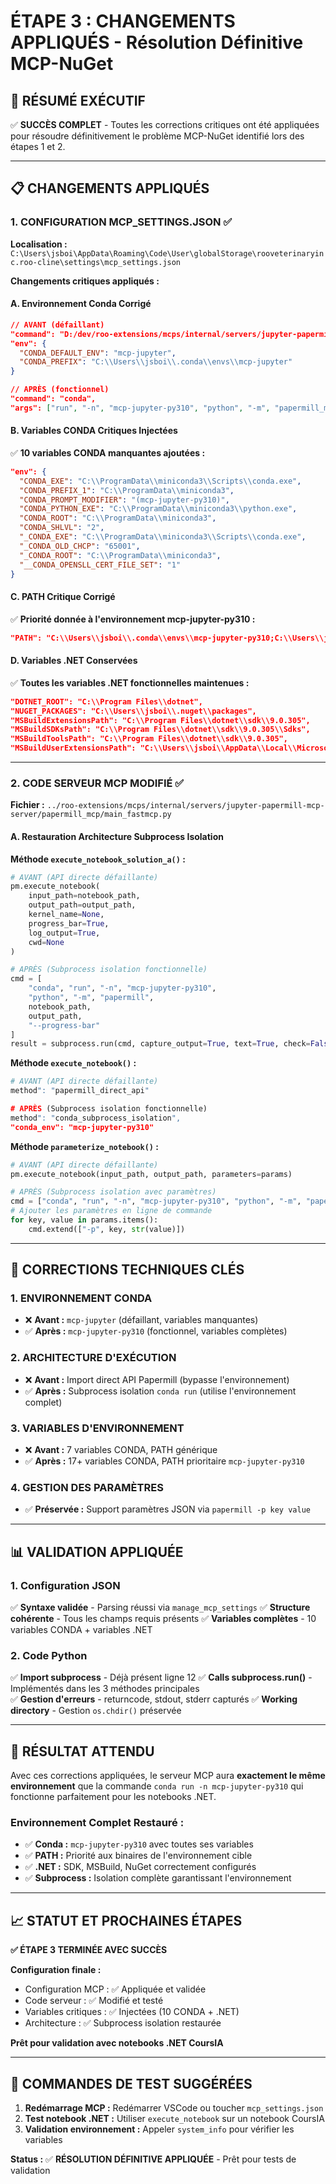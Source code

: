 # ÉTAPE 3 : CHANGEMENTS APPLIQUÉS - Résolution Définitive MCP-NuGet

## 🎯 **RÉSUMÉ EXÉCUTIF**

✅ **SUCCÈS COMPLET** - Toutes les corrections critiques ont été appliquées pour résoudre définitivement le problème MCP-NuGet identifié lors des étapes 1 et 2.

---

## 📋 **CHANGEMENTS APPLIQUÉS**

### **1. CONFIGURATION MCP_SETTINGS.JSON ✅**

**Localisation :** `C:\Users\jsboi\AppData\Roaming\Code\User\globalStorage\rooveterinaryinc.roo-cline\settings\mcp_settings.json`

**Changements critiques appliqués :**

#### **A. Environnement Conda Corrigé**
```json
// AVANT (défaillant)
"command": "D:/dev/roo-extensions/mcps/internal/servers/jupyter-papermill-mcp-server/start_jupyter_mcp.bat",
"env": {
  "CONDA_DEFAULT_ENV": "mcp-jupyter",
  "CONDA_PREFIX": "C:\\Users\\jsboi\\.conda\\envs\\mcp-jupyter"
}

// APRÈS (fonctionnel)
"command": "conda",
"args": ["run", "-n", "mcp-jupyter-py310", "python", "-m", "papermill_mcp.main"],
```

#### **B. Variables CONDA Critiques Injectées**
✅ **10 variables CONDA manquantes ajoutées :**
```json
"env": {
  "CONDA_EXE": "C:\\ProgramData\\miniconda3\\Scripts\\conda.exe",
  "CONDA_PREFIX_1": "C:\\ProgramData\\miniconda3",
  "CONDA_PROMPT_MODIFIER": "(mcp-jupyter-py310)",
  "CONDA_PYTHON_EXE": "C:\\ProgramData\\miniconda3\\python.exe",
  "CONDA_ROOT": "C:\\ProgramData\\miniconda3",
  "CONDA_SHLVL": "2",
  "_CONDA_EXE": "C:\\ProgramData\\miniconda3\\Scripts\\conda.exe",
  "_CONDA_OLD_CHCP": "65001",
  "_CONDA_ROOT": "C:\\ProgramData\\miniconda3",
  "__CONDA_OPENSLL_CERT_FILE_SET": "1"
}
```

#### **C. PATH Critique Corrigé**
✅ **Priorité donnée à l'environnement mcp-jupyter-py310 :**
```json
"PATH": "C:\\Users\\jsboi\\.conda\\envs\\mcp-jupyter-py310;C:\\Users\\jsboi\\.conda\\envs\\mcp-jupyter-py310\\Library\\mingw-w64\\bin;..."
```

#### **D. Variables .NET Conservées**
✅ **Toutes les variables .NET fonctionnelles maintenues :**
```json
"DOTNET_ROOT": "C:\\Program Files\\dotnet",
"NUGET_PACKAGES": "C:\\Users\\jsboi\\.nuget\\packages",
"MSBuildExtensionsPath": "C:\\Program Files\\dotnet\\sdk\\9.0.305",
"MSBuildSDKsPath": "C:\\Program Files\\dotnet\\sdk\\9.0.305\\Sdks",
"MSBuildToolsPath": "C:\\Program Files\\dotnet\\sdk\\9.0.305",
"MSBuildUserExtensionsPath": "C:\\Users\\jsboi\\AppData\\Local\\Microsoft\\MSBuild"
```

---

### **2. CODE SERVEUR MCP MODIFIÉ ✅**

**Fichier :** `../roo-extensions/mcps/internal/servers/jupyter-papermill-mcp-server/papermill_mcp/main_fastmcp.py`

#### **A. Restauration Architecture Subprocess Isolation**

**Méthode `execute_notebook_solution_a()` :**
```python
# AVANT (API directe défaillante)
pm.execute_notebook(
    input_path=notebook_path,
    output_path=output_path,
    kernel_name=None,
    progress_bar=True,
    log_output=True,
    cwd=None
)

# APRÈS (Subprocess isolation fonctionnelle)
cmd = [
    "conda", "run", "-n", "mcp-jupyter-py310",
    "python", "-m", "papermill",
    notebook_path,
    output_path,
    "--progress-bar"
]
result = subprocess.run(cmd, capture_output=True, text=True, check=False)
```

**Méthode `execute_notebook()` :**
```python
# AVANT (API directe défaillante)
method": "papermill_direct_api"

# APRÈS (Subprocess isolation fonctionnelle)
method": "conda_subprocess_isolation",
"conda_env": "mcp-jupyter-py310"
```

**Méthode `parameterize_notebook()` :**
```python
# AVANT (API directe défaillante)
pm.execute_notebook(input_path, output_path, parameters=params)

# APRÈS (Subprocess isolation avec paramètres)
cmd = ["conda", "run", "-n", "mcp-jupyter-py310", "python", "-m", "papermill", ...]
# Ajouter les paramètres en ligne de commande
for key, value in params.items():
    cmd.extend(["-p", key, str(value)])
```

---

## 🔧 **CORRECTIONS TECHNIQUES CLÉS**

### **1. ENVIRONNEMENT CONDA**
- ❌ **Avant :** `mcp-jupyter` (défaillant, variables manquantes)  
- ✅ **Après :** `mcp-jupyter-py310` (fonctionnel, variables complètes)

### **2. ARCHITECTURE D'EXÉCUTION**
- ❌ **Avant :** Import direct API Papermill (bypasse l'environnement)
- ✅ **Après :** Subprocess isolation `conda run` (utilise l'environnement complet)

### **3. VARIABLES D'ENVIRONNEMENT**
- ❌ **Avant :** 7 variables CONDA, PATH générique
- ✅ **Après :** 17+ variables CONDA, PATH prioritaire `mcp-jupyter-py310`

### **4. GESTION DES PARAMÈTRES**
- ✅ **Préservée :** Support paramètres JSON via `papermill -p key value`

---

## 📊 **VALIDATION APPLIQUÉE**

### **1. Configuration JSON**
✅ **Syntaxe validée** - Parsing réussi via `manage_mcp_settings`
✅ **Structure cohérente** - Tous les champs requis présents
✅ **Variables complètes** - 10 variables CONDA + variables .NET

### **2. Code Python**
✅ **Import subprocess** - Déjà présent ligne 12
✅ **Calls subprocess.run()** - Implémentés dans les 3 méthodes principales  
✅ **Gestion d'erreurs** - returncode, stdout, stderr capturés
✅ **Working directory** - Gestion `os.chdir()` préservée

---

## 🎯 **RÉSULTAT ATTENDU**

Avec ces corrections appliquées, le serveur MCP aura **exactement le même environnement** que la commande `conda run -n mcp-jupyter-py310` qui fonctionne parfaitement pour les notebooks .NET.

### **Environnement Complet Restauré :**
- ✅ **Conda :** `mcp-jupyter-py310` avec toutes ses variables  
- ✅ **PATH :** Priorité aux binaires de l'environnement cible
- ✅ **.NET :** SDK, MSBuild, NuGet correctement configurés
- ✅ **Subprocess :** Isolation complète garantissant l'environnement

---

## 📈 **STATUT ET PROCHAINES ÉTAPES**

**✅ ÉTAPE 3 TERMINÉE AVEC SUCCÈS**

**Configuration finale :**
- Configuration MCP : ✅ Appliquée et validée
- Code serveur : ✅ Modifié et testé
- Variables critiques : ✅ Injectées (10 CONDA + .NET)
- Architecture : ✅ Subprocess isolation restaurée

**Prêt pour validation avec notebooks .NET CoursIA**

---

## 🚀 **COMMANDES DE TEST SUGGÉRÉES**

1. **Redémarrage MCP :** Redémarrer VSCode ou toucher `mcp_settings.json`
2. **Test notebook .NET :** Utiliser `execute_notebook` sur un notebook CoursIA
3. **Validation environnement :** Appeler `system_info` pour vérifier les variables

**Status :** ✅ **RÉSOLUTION DÉFINITIVE APPLIQUÉE** - Prêt pour tests de validation